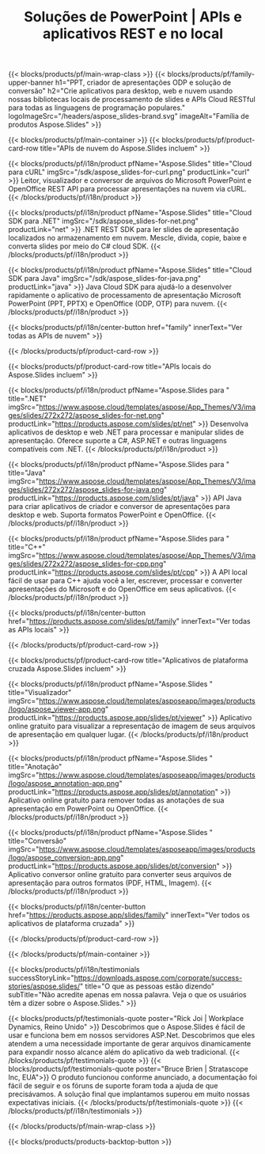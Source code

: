 ﻿---
title: Soluções de PowerPoint | APIs e aplicativos REST e no local
description: Crie aplicativos para desktop, web e nuvem usando nossas bibliotecas locais de processamento de slides e APIs Cloud RESTful para todas as linguagens de programação populares
weight: 130
family: slides
---

{{< blocks/products/pf/main-wrap-class >}}
{{< blocks/products/pf/family-upper-banner h1="PPT, criador de apresentações ODP e solução de conversão" h2="Crie aplicativos para desktop, web e nuvem usando nossas bibliotecas locais de processamento de slides e APIs Cloud RESTful para todas as linguagens de programação populares." logoImageSrc="/headers/aspose_slides-brand.svg" imageAlt="Família de produtos Aspose.Slides" >}}

{{< blocks/products/pf/main-container >}}
{{< blocks/products/pf/product-card-row title="APIs de nuvem do Aspose.Slides incluem" >}}

{{< blocks/products/pf/i18n/product pfName="Aspose.Slides" title="Cloud para cURL" imgSrc="/sdk/aspose_slides-for-curl.png" productLink="curl" >}}
Leitor, visualizador e conversor de arquivos do Microsoft PowerPoint e OpenOffice REST API para processar apresentações na nuvem via cURL.
{{< /blocks/products/pf/i18n/product >}}

{{< blocks/products/pf/i18n/product pfName="Aspose.Slides" title="Cloud SDK para .NET" imgSrc="/sdk/aspose_slides-for-net.png" productLink="net" >}}
.NET REST SDK para ler slides de apresentação localizados no armazenamento em nuvem. Mescle, divida, copie, baixe e converta slides por meio do C# cloud SDK.
{{< /blocks/products/pf/i18n/product >}}

{{< blocks/products/pf/i18n/product pfName="Aspose.Slides" title="Cloud SDK para Java" imgSrc="/sdk/aspose_slides-for-java.png" productLink="java" >}}
Java Cloud SDK para ajudá-lo a desenvolver rapidamente o aplicativo de processamento de apresentação Microsoft PowerPoint (PPT, PPTX) e OpenOffice (ODP, OTP) para nuvem.
{{< /blocks/products/pf/i18n/product >}}

{{< blocks/products/pf/i18n/center-button href="family" innerText="Ver todas as APIs de nuvem" >}}

{{< /blocks/products/pf/product-card-row >}}

{{< blocks/products/pf/product-card-row title="APIs locais do Aspose.Slides incluem" >}}

{{< blocks/products/pf/i18n/product pfName="Aspose.Slides para " title=".NET" imgSrc="https://www.aspose.cloud/templates/aspose/App_Themes/V3/images/slides/272x272/aspose_slides-for-net.png" productLink="https://products.aspose.com/slides/pt/net" >}}
Desenvolva aplicativos de desktop e web .NET para processar e manipular slides de apresentação. Oferece suporte a C#, ASP.NET e outras linguagens compatíveis com .NET.
{{< /blocks/products/pf/i18n/product >}}

{{< blocks/products/pf/i18n/product pfName="Aspose.Slides para " title="Java" imgSrc="https://www.aspose.cloud/templates/aspose/App_Themes/V3/images/slides/272x272/aspose_slides-for-java.png" productLink="https://products.aspose.com/slides/pt/java" >}}
API Java para criar aplicativos de criador e conversor de apresentações para desktop e web. Suporta formatos PowerPoint e OpenOffice.
{{< /blocks/products/pf/i18n/product >}}

{{< blocks/products/pf/i18n/product pfName="Aspose.Slides para " title="C++" imgSrc="https://www.aspose.cloud/templates/aspose/App_Themes/V3/images/slides/272x272/aspose_slides-for-cpp.png" productLink="https://products.aspose.com/slides/pt/cpp" >}}
A API local fácil de usar para C++ ajuda você a ler, escrever, processar e converter apresentações do Microsoft e do OpenOffice em seus aplicativos.
{{< /blocks/products/pf/i18n/product >}}

{{< blocks/products/pf/i18n/center-button href="https://products.aspose.com/slides/pt/family" innerText="Ver todas as APIs locais" >}}

{{< /blocks/products/pf/product-card-row >}}

{{< blocks/products/pf/product-card-row title="Aplicativos de plataforma cruzada Aspose.Slides incluem" >}}

{{< blocks/products/pf/i18n/product pfName="Aspose.Slides " title="Visualizador" imgSrc="https://www.aspose.cloud/templates/asposeapp/images/products/logo/aspose_viewer-app.png" productLink="https://products.aspose.app/slides/pt/viewer" >}}
Aplicativo online gratuito para visualizar a representação de imagem de seus arquivos de apresentação em qualquer lugar.
{{< /blocks/products/pf/i18n/product >}}

{{< blocks/products/pf/i18n/product pfName="Aspose.Slides " title="Anotação" imgSrc="https://www.aspose.cloud/templates/asposeapp/images/products/logo/aspose_annotation-app.png" productLink="https://products.aspose.app/slides/pt/annotation" >}}
Aplicativo online gratuito para remover todas as anotações de sua apresentação em PowerPoint ou OpenOffice.
{{< /blocks/products/pf/i18n/product >}}

{{< blocks/products/pf/i18n/product pfName="Aspose.Slides " title="Conversão" imgSrc="https://www.aspose.cloud/templates/asposeapp/images/products/logo/aspose_conversion-app.png" productLink="https://products.aspose.app/slides/pt/conversion" >}}
Aplicativo conversor online gratuito para converter seus arquivos de apresentação para outros formatos (PDF, HTML, Imagem).
{{< /blocks/products/pf/i18n/product >}}

{{< blocks/products/pf/i18n/center-button href="https://products.aspose.app/slides/family" innerText="Ver todos os aplicativos de plataforma cruzada" >}}

{{< /blocks/products/pf/product-card-row >}}

{{< /blocks/products/pf/main-container >}}

{{< blocks/products/pf/i18n/testimonials successStoryLink="https://downloads.aspose.com/corporate/success-stories/aspose.slides/" title="O que as pessoas estão dizendo" subTitle="Não acredite apenas em nossa palavra. Veja o que os usuários têm a dizer sobre o Aspose.Slides." >}}

{{< blocks/products/pf/testimonials-quote poster="Rick Joi | Workplace Dynamics, Reino Unido" >}}
Descobrimos que o Aspose.Slides é fácil de usar e funciona bem em nossos servidores ASP.Net. Descobrimos que eles atendem a uma necessidade importante de gerar arquivos dinamicamente para expandir nosso alcance além do aplicativo da web tradicional.
{{< /blocks/products/pf/testimonials-quote >}}
{{< blocks/products/pf/testimonials-quote poster="Bruce Brien | Stratascope Inc, EUA">}}
O produto funcionou conforme anunciado, a documentação foi fácil de seguir e os fóruns de suporte foram toda a ajuda de que precisávamos. A solução final que implantamos superou em muito nossas expectativas iniciais.
{{< /blocks/products/pf/testimonials-quote >}}
{{< /blocks/products/pf/i18n/testimonials >}}

{{< /blocks/products/pf/main-wrap-class >}}

{{< blocks/products/products-backtop-button >}}